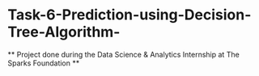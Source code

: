 # Task-6-Prediction-using-Decision-Tree-Algorithm-
** Project done during the Data Science &amp; Analytics Internship at The Sparks Foundation **
